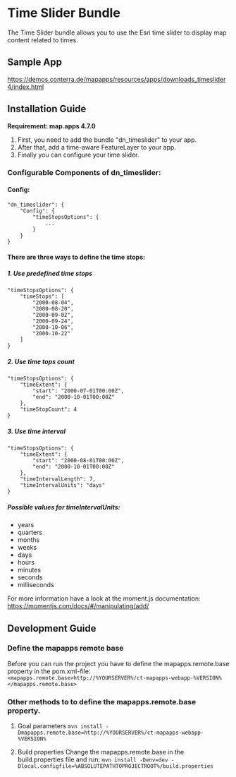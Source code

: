 # Time Slider Bundle
The Time Slider bundle allows you to use the Esri time slider to display map content related to times.

## Sample App
https://demos.conterra.de/mapapps/resources/apps/downloads_timeslider4/index.html

## Installation Guide
**Requirement: map.apps 4.7.0**

1. First, you need to add the bundle "dn_timeslider" to your app.
2. After that, add a time-aware FeatureLayer to your app.
3. Finally you can configure your time slider.

### Configurable Components of dn_timeslider:
#### Config:
```
"dn_timeslider": {
    "Config": {
        "timeStopsOptions": {
            ...
        }  
    }
}
```

#### There are three ways to define the time stops:
##### 1. Use predefined time stops
```
"timeStopsOptions": {
    "timeStops": [
        "2000-08-04",
        "2000-08-20",
        "2000-09-02",
        "2000-09-24",
        "2000-10-06",
        "2000-10-22"
    ]
}
```
##### 2. Use time tops count
```
"timeStopsOptions": {
    "timeExtent": {
        "start": "2000-07-01T00:00Z",
        "end": "2000-10-01T00:00Z"
    },
    "timeStopCount": 4
}
```
##### 3. Use time interval
```
"timeStopsOptions": {
    "timeExtent": {
        "start": "2000-08-01T00:00Z",
        "end": "2000-10-01T00:00Z"
    },
    "timeIntervalLength": 7,
    "timeIntervalUnits": "days"
}
```
##### Possible values for timeIntervalUnits:
- years
- quarters
- months
- weeks	
- days
- hours
- minutes
- seconds
- milliseconds

For more information have a look at the moment.js documentation: https://momentjs.com/docs/#/manipulating/add/

## Development Guide
### Define the mapapps remote base
Before you can run the project you have to define the mapapps.remote.base property in the pom.xml-file:
`<mapapps.remote.base>http://%YOURSERVER%/ct-mapapps-webapp-%VERSION%</mapapps.remote.base>`

### Other methods to to define the mapapps.remote.base property.
1. Goal parameters
`mvn install -Dmapapps.remote.base=http://%YOURSERVER%/ct-mapapps-webapp-%VERSION%`

2. Build properties
Change the mapapps.remote.base in the build.properties file and run:
`mvn install -Denv=dev -Dlocal.configfile=%ABSOLUTEPATHTOPROJECTROOT%/build.properties`
